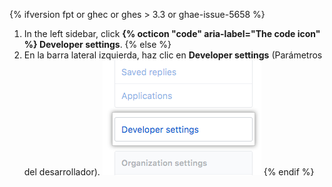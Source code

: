 {% ifversion fpt or ghec or ghes > 3.3 or ghae-issue-5658 %}
1. In the left sidebar, click **{% octicon "code" aria-label="The code icon" %} Developer settings**.
{% else %}
1. En la barra lateral izquierda, haz clic en **Developer settings** (Parámetros del desarrollador). ![Configuración de desarrollador](/assets/images/help/settings/developer-settings.png)
{% endif %}
